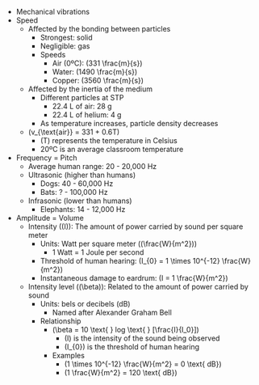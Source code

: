 - Mechanical vibrations
- Speed
  - Affected by the bonding between particles
    - Strongest: solid
    - Negligible: gas
    - Speeds
      - Air (0ºC): \(331 \frac{m}{s}\)
      - Water: \(1490 \frac{m}{s}\)
      - Copper: \(3560 \frac{m}{s}\)
  - Affected by the inertia of the medium
    - Different particles at STP
      - 22.4 L of air: 28 g
      - 22.4 L of helium: 4 g
    - As temperature increases, particle density decreases
  - \(v_{\text{air}} = 331 + 0.6T\)
    - \(T\) represents the temperature in Celsius
    - 20ºC is an average classroom temperature
- Frequency = Pitch
  - Average human range: 20 - 20,000 Hz
  - Ultrasonic (higher than humans)
    - Dogs: 40 - 60,000 Hz
    - Bats: ? - 100,000 Hz
  - Infrasonic (lower than humans)
    - Elephants: 14 - 12,000 Hz
- Amplitude = Volume
  - Intensity (\(I\)): The amount of power carried by sound per square meter
    - Units: Watt per square meter (\(\frac{W}{m^2}\))
      - 1 Watt = 1 Joule per second
    - Threshold of human hearing: \(I_{0} = 1 \times 10^{-12} \frac{W}{m^2}\)
    - Instantaneous damage to eardrum: \(I = 1 \frac{W}{m^2}\)
  - Intensity level (\(\beta\)): Related to the amount of power carried by sound
    - Units: bels or decibels (dB)
      - Named after Alexander Graham Bell
    - Relationship
      - \(\beta = 10 \text{ } log \text{ } [\frac{I}{I_0}]\)
        - \(I\) is the intensity of the sound being observed
        - \(I_{0}\) is the threshold of human hearing
      - Examples
        - \(1 \times 10^{-12} \frac{W}{m^2} = 0 \text{ dB}\)
        - \(1 \frac{W}{m^2} = 120 \text{ dB}\)